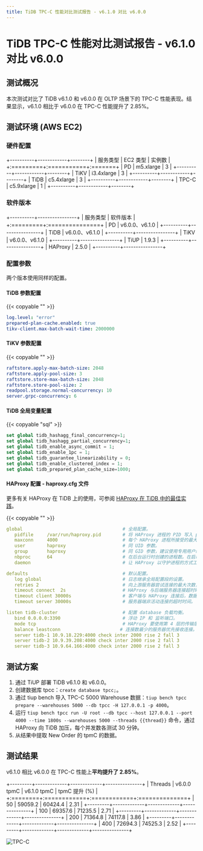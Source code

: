 ```yaml
---
title: TiDB TPC-C 性能对比测试报告 - v6.1.0 对比 v6.0.0
---
```


# TiDB TPC-C 性能对比测试报告 - v6.1.0 对比 v6.0.0

## 测试概况

本次测试对比了 TiDB v6.1.0 和 v6.0.0 在 OLTP 场景下的 TPC-C 性能表现。结果显示，v6.1.0 相比于 v6.0.0 在 TPC-C 性能提升了 2.85%。

## 测试环境 (AWS EC2)

### 硬件配置

+----------+------------+--------+
| 服务类型 | EC2 类型   | 实例数 |
+:=========+:===========+:=======+
| PD       | m5.xlarge  | 3      |
+----------+------------+--------+
| TiKV     | i3.4xlarge | 3      |
+----------+------------+--------+
| TiDB     | c5.4xlarge | 3      |
+----------+------------+--------+
| TPC-C    | c5.9xlarge | 1      |
+----------+------------+--------+

### 软件版本

+----------+----------------+
| 服务类型 | 软件版本       |
+:=========+:===============+
| PD       | v6.0.0、v6.1.0 |
+----------+----------------+
| TiDB     | v6.0.0、v6.1.0 |
+----------+----------------+
| TiKV     | v6.0.0、v6.1.0 |
+----------+----------------+
| TiUP     | 1.9.3          |
+----------+----------------+
| HAProxy  | 2.5.0          |
+----------+----------------+

### 配置参数

两个版本使用同样的配置。

#### TiDB 参数配置

{{< copyable "" >}}

```yaml
log.level: "error"
prepared-plan-cache.enabled: true
tikv-client.max-batch-wait-time: 2000000
```

#### TiKV 参数配置

{{< copyable "" >}}

```yaml
raftstore.apply-max-batch-size: 2048
raftstore.apply-pool-size: 3
raftstore.store-max-batch-size: 2048
raftstore.store-pool-size: 2
readpool.storage.normal-concurrency: 10
server.grpc-concurrency: 6
```

#### TiDB 全局变量配置

{{< copyable "sql" >}}

```sql
set global tidb_hashagg_final_concurrency=1;
set global tidb_hashagg_partial_concurrency=1;
set global tidb_enable_async_commit = 1;
set global tidb_enable_1pc = 1;
set global tidb_guarantee_linearizability = 0;
set global tidb_enable_clustered_index = 1;
set global tidb_prepared_plan_cache_size=1000;
```

#### HAProxy 配置 - haproxy.cfg 文件

更多有关 HAProxy 在 TiDB 上的使用，可参阅 [HAProxy 在 TiDB 中的最佳实践](/best-practices/haproxy-best-practices.md)。

{{< copyable "" >}}

```yaml
global                                     # 全局配置。
   pidfile     /var/run/haproxy.pid        # 将 HAProxy 进程的 PID 写入 pidfile。
   maxconn     4000                        # 每个 HAProxy 进程所接受的最大并发连接数。
   user        haproxy                     # 同 UID 参数。
   group       haproxy                     # 同 GID 参数，建议使用专用用户组。
   nbproc      64                          # 在后台运行时创建的进程数。在启动多个进程转发请求时，确保该值足够大，保证 HAProxy 不会成为瓶颈。
   daemon                                  # 让 HAProxy 以守护进程的方式工作于后台，等同于命令行参数“-D”的功能。当然，也可以在命令行中用“-db”参数将其禁用。

defaults                                   # 默认配置。
   log global                              # 日志继承全局配置段的设置。
   retries 2                               # 向上游服务器尝试连接的最大次数，超过此值便认为后端服务器不可用。
   timeout connect  2s                     # HAProxy 与后端服务器连接超时时间。如果在同一个局域网内，可设置成较短的时间。
   timeout client 30000s                   # 客户端与 HAProxy 连接后，数据传输完毕，即非活动连接的超时时间。
   timeout server 30000s                   # 服务器端非活动连接的超时时间。

listen tidb-cluster                        # 配置 database 负载均衡。
   bind 0.0.0.0:3390                       # 浮动 IP 和 监听端口。
   mode tcp                                # HAProxy 要使用第 4 层的传输层。
   balance leastconn                      # 连接数最少的服务器优先接收连接。`leastconn` 建议用于长会话服务，例如 LDAP、SQL、TSE 等，而不是短会话协议，如 HTTP。该算法是动态的，对于启动慢的服务器，服务器权重会在运行中作调整。
   server tidb-1 10.9.18.229:4000 check inter 2000 rise 2 fall 3       # 检测 4000 端口，检测频率为每 2000 毫秒一次。如果 2 次检测为成功，则认为服务器可用；如果 3 次检测为失败，则认为服务器不可用。
   server tidb-2 10.9.39.208:4000 check inter 2000 rise 2 fall 3
   server tidb-3 10.9.64.166:4000 check inter 2000 rise 2 fall 3
```

## 测试方案

1. 通过 TiUP 部署 TiDB v6.1.0 和 v6.0.0。
2. 创建数据库 tpcc：`create database tpcc;`。
3. 通过 tiup bench 导入 TPC-C 5000 Warehouse 数据：`tiup bench tpcc prepare --warehouses 5000 --db tpcc -H 127.0.0.1 -p 4000`。
4. 运行 `tiup bench tpcc run -U root --db tpcc --host 127.0.0.1 --port 4000 --time 1800s --warehouses 5000 --threads {{thread}}` 命令，通过 HAProxy 向 TiDB 加压，每个并发数各测试 30 分钟。
5. 从结果中提取 New Order 的 tpmC 的数据。

## 测试结果

v6.1.0 相比 v6.0.0 在 TPC-C 性能上**平均提升了 2.85%**。

+---------+-------------+-------------+---------------+
| Threads | v6.0.0 tpmC | v6.1.0 tpmC | tpmC 提升 (%) |
+:========+:============+:============+:==============+
| 50      | 59059.2     | 60424.4     | 2.31          |
+---------+-------------+-------------+---------------+
| 100     | 69357.6     | 71235.5     | 2.71          |
+---------+-------------+-------------+---------------+
| 200     | 71364.8     | 74117.8     | 3.86          |
+---------+-------------+-------------+---------------+
| 400     | 72694.3     | 74525.3     | 2.52          |
+---------+-------------+-------------+---------------+

![TPC-C](/media/tpcc_v600_vs_v610.png)
